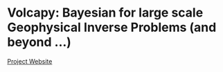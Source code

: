 # Volcapy: Bayesian for large scale Geophysical Inverse Problems (and beyond ...)

[Project Website](https://cedrictravelletti.github.io/Volcano/)

